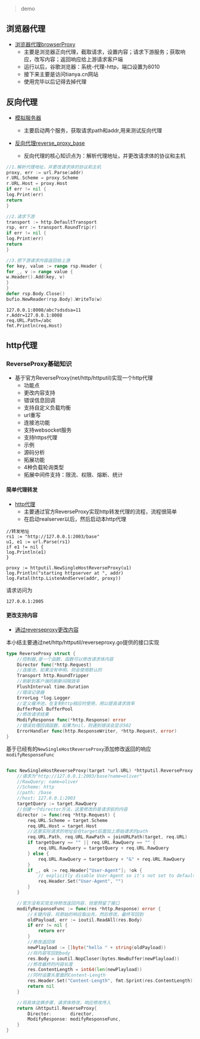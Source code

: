 > demo

## 浏览器代理

+ [浏览器代理browserProxy](browserProxy/main.go)
  + 主要是浏览器正向代理，截取请求，设置内容；请求下游服务；获取响应，改写内容；返回响应给上游请求客户端
  + 运行以后，谷歌浏览器：系统-代理-http，端口设置为8010
  + 接下来主要是访问tianya.cn网站
  + 使用完毕以后记得去掉代理

## 反向代理
+ [模拟服务器](proxy/0_real_server/main.go)
  + 主要启动两个服务，获取请求path和addr,用来测试反向代理

+ [反向代理reverse_proxy_base](proxy/1_reverse_proxy_base/main.go)
  + 反向代理的核心知识点为：解析代理地址，并更改请求体的协议和主机



```go
//1.解析代理地址，并更改请求体的协议和主机
proxy, err := url.Parse(addr)
r.URL.Scheme = proxy.Scheme
r.URL.Host = proxy.Host
if err != nil {
log.Print(err)
return
}

//2.请求下游
transport := http.DefaultTransport
rsp, err := transport.RoundTrip(r)
if err != nil {
log.Print(err)
return
}

//3.把下游请求内容返回给上游
for key, value := range rsp.Header {
for _, v := range value {
w.Header().Add(key, v)
}
}
defer rsp.Body.Close()
bufio.NewReader(rsp.Body).WriteTo(w)
```

```
127.0.0.1:8008/abc?sdsdsa=11
r.Addr=127.0.0.1:8008
req.URL.Path=/abc
fmt.Println(req.Host)
```

## http代理

### ReverseProxy基础知识

+ 基于官方ReverseProxy(net/http/httputil)实现一个http代理
  + 功能点
   + 更改内容支持
   + 错误信息回调
   + 支持自定义负载均衡
   + url重写
   + 连接池功能
   + 支持websocket服务
   + 支持https代理
  + 示例
  + 源码分析
  + 拓展功能
   + 4种负载轮询类型
   + 拓展中间件支持：限流、权限、熔断、统计

#### 简单代理转发

+ [http代理](proxy/2_reverse_proxy_simple/main.go)
  + 主要通过官方ReverseProxy实现http转发代理的流程，流程很简单
  + 在启动realserver以后，然后启动本http代理


```golang
//转发地址
rs1 := "http://127.0.0.1:2003/base"
u1, e1 := url.Parse(rs1)
if e1 != nil {
log.Println(e1)
}

proxy := httputil.NewSingleHostReverseProxy(u1)
log.Println("starting httpserver at ", addr)
log.Fatal(http.ListenAndServe(addr, proxy))
```

请求访问为


```
127.0.0.1:2005
```


#### 更改支持内容

+ [通过reverseproxy更改内容](proxy/3_reverse_proxy/main.go)

本小结主要通过net/http/httputil/reverseproxy.go提供的接口实现

```go
type ReverseProxy struct {
	//控制器,是一个函数，函数可以修改请求体内容
	Director func(*http.Request)
	//连接池，如果没有申明，则会使用默认的
	Transport http.RoundTripper
	//刷新到客户端的刷新间隔效率
	FlushInterval time.Duration
	//错误记录器
	ErrorLog *log.Logger
	//定义缓冲池，在复制http相应时使用，用以提高请求效率
	BufferPool BufferPool
	//修改请求结果
	ModifyResponse func(*http.Response) error
	//错误处理回调函数，如果为nil，则遇到错误会显示502
	ErrorHandler func(http.ResponseWriter, *http.Request, error)
}
```
 
基于已经有的`NewSingleHostReverseProxy`添加修改返回的响应`modifyResponseFunc`

```go

func NewSingleHostReverseProxy(target *url.URL) *httputil.ReverseProxy {
	//请求为"http://127.0.0.1:2003/base?name=oliver"
	//RawQuery: name=oliver
	//Scheme: http
	//path: /base
	//host: 127.0.0.1:2003
	targetQuery := target.RawQuery
	//创建一个director方法，这里修改的是请求前的内容
	director := func(req *http.Request) {
		req.URL.Scheme = target.Scheme
		req.URL.Host = target.Host
		//这里实际请求的地址会在target后面加上原始请求的path
		req.URL.Path, req.URL.RawPath = joinURLPath(target, req.URL)
		if targetQuery == "" || req.URL.RawQuery == "" {
			req.URL.RawQuery = targetQuery + req.URL.RawQuery
		} else {
			req.URL.RawQuery = targetQuery + "&" + req.URL.RawQuery
		}
		if _, ok := req.Header["User-Agent"]; !ok {
			// explicitly disable User-Agent so it's not set to default value
			req.Header.Set("User-Agent", "")
		}
	}

	//官方没有实现支持修改返回内容，但是预留了接口
	modifyResponseFunc := func(res *http.Response) error {
		//关键内容，将原始的响应取出先，然后修改，最终写回到
		oldPayload, err := ioutil.ReadAll(res.Body)
		if err != nil {
			return err
		}
		//修改返回体
		newPlayload := []byte("hello " + string(oldPayload))
		//将内容写回到body
		res.Body = ioutil.NopCloser(bytes.NewBuffer(newPlayload))
		//修改最终的内容长度
		res.ContentLength = int64(len(newPlayload))
		//同时设置头里面的Content-Length
		res.Header.Set("Content-Length", fmt.Sprint(res.ContentLength))
		return nil
	}

	//将具体这俩步骤，请求体修改，响应修改传入
	return &httputil.ReverseProxy{
		Director:       director,
		ModifyResponse: modifyResponseFunc,
	}
}
```